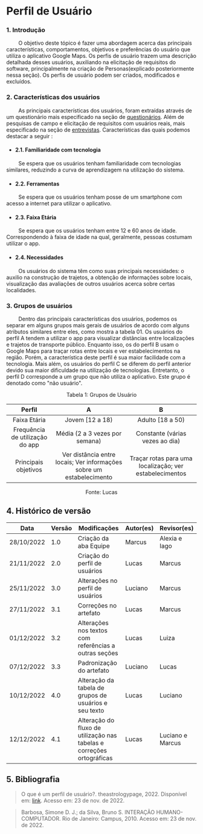 # Perfil de Usuário

### 1. Introdução

&emsp;&emsp; O objetivo deste tópico é fazer uma abordagem acerca das principais características, comportamentos, objetivos e preferências do usuário que utiliza o aplicativo Google Maps. Os perfis de usuário trazem uma descrição detalhada desses usuários, auxiliando na elicitação de requisitos do software, principalmente na criação de Personas(explicado posteriormente nessa seção). Os perfis de usuário podem ser criados, modificados e excluídos.

### 2. Características dos usuários

&emsp;&emsp; As principais características dos usuários, foram extraídas através de um questionário mais especificado na seção de [questionários](./6.questionario.md). Além de pesquisas de campo e elicitação de requisitos com usuários reais, mais especificado na seção de [entrevistas](./5.entrevista.md). Características das quais podemos destacar a seguir :

- #### 2.1. Familiaridade com tecnologia

&emsp;&emsp; Se espera que os usuários tenham familiaridade com tecnologias similares, reduzindo a curva de aprendizagem na utilização do sistema.

- #### 2.2. Ferramentas

&emsp;&emsp; Se espera que os usuários tenham posse de um smartphone com acesso a internet para utilizar o aplicativo.

- #### 2.3. Faixa Etária

&emsp;&emsp; Se espera que os usuários tenham entre 12 e 60 anos de idade. Correspondendo à faixa de idade na qual, geralmente, pessoas costumam utilizar o app.

- #### 2.4. Necessidades

&emsp;&emsp; Os usuários do sistema têm como suas principais necessidades: o auxilio na construção de trajetos, a obtenção de informações sobre locais, visualização das avaliações de outros usuários acerca sobre certas localidades.

### 3. Grupos de usuários

&emsp;&emsp; Dentro das principais características dos usuários, podemos os separar em alguns grupos mais gerais de usuários de acordo com alguns atributos similares entre eles, como mostra a tabela 01. Os usuários do perfil A tendem a utilizar o app para visualizar distâncias entre localizações e trajetos de transporte público. Enquanto isso, os do perfil B usam o Google Maps para traçar rotas entre locais e ver estabelecimentos na região. Porém, a característica deste perfil é sua maior facilidade com a tecnologia. Mais além, os usuários do perfil C se diferem do perfil anterior devido sua maior dificuldade na utilização de tecnologias. Entretanto, o perfil D corresponde a um grupo que não utiliza o aplicativo. Este grupo é denotado como "não usuário".

<figcaption align="center">Tabela 1: Grupos de Usuário</figcaption>

|             Perfil              |                                  A                                   |                            B                            |
| :-----------------------------: | :------------------------------------------------------------------: | :-----------------------------------------------------: |
|          Faixa Etária           |                           Jovem [12 a 18)                            |                    Adulto [18 a 50)                     |
| Frequência de utilização do app |                    Média (2 a 3 vezes por semana)                    |             Constante (várias vezes ao dia)             |
|      Principais objetivos       | Ver distância entre locais; Ver informações sobre um estabelecimento | Traçar rotas para uma localização; ver estabelecimentos |

<figcaption align="center">Fonte: Lucas</figcaption>

## 4. Histórico de versão

| Data       | Versão | Modificações                                                          | Autor(es) | Revisor(es)      |
| ---------- | ------ | --------------------------------------------------------------------- | --------- | ---------------- |
| 28/10/2022 | 1.0    | Criação da aba Equipe                                                 | Marcus    | Alexia e Iago    |
| 21/11/2022 | 2.0    | Criação do perfil de usuários                                         | Lucas     | Marcus           |
| 25/11/2022 | 3.0    | Alterações no perfil de usuários                                      | Luciano   | Marcus           |
| 27/11/2022 | 3.1    | Correções no artefato                                                 | Lucas     | Marcus           |
| 01/12/2022 | 3.2    | Alterações nos textos com referências a outras seções                 | Lucas     | Luiza            |
| 07/12/2022 | 3.3    | Padronização do artefato                                              | Luciano   | Lucas            |
| 10/12/2022 | 4.0    | Alteração da tabela de grupos de usuários e seu texto                 | Lucas     | Luciano          |
| 12/12/2022 | 4.1    | Alteração do fluxo de utilização nas tabelas e correções ortográficas | Lucas     | Luciano e Marcus |

## 5. Bibliografia

> O que é um perfil de usuário?. theastrologypage, 2022. Disponível em: [link](https://pt.theastrologypage.com/user-profile). Acesso em: 23 de nov. de 2022.

> Barbosa, Simone D. J.; da Silva, Bruno S. INTERAÇÃO HUMANO-COMPUTADOR. Rio de Janeiro: Campus, 2010. Acesso em: 23 de nov. de 2022.
